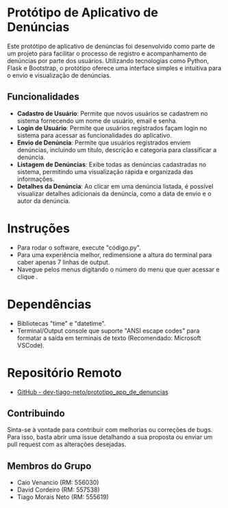 # Protótipo de Aplicativo de Denúncias

Este protótipo de aplicativo de denúncias foi desenvolvido como parte de um projeto para facilitar o processo de registro e acompanhamento de denúncias por parte dos usuários. Utilizando tecnologias como Python, Flask e Bootstrap, o protótipo oferece uma interface simples e intuitiva para o envio e visualização de denúncias.

## Funcionalidades

- **Cadastro de Usuário**: Permite que novos usuários se cadastrem no sistema fornecendo um nome de usuário, email e senha.
- **Login de Usuário**: Permite que usuários registrados façam login no sistema para acessar as funcionalidades do aplicativo.
- **Envio de Denúncia**: Permite que usuários registrados enviem denúncias, incluindo um título, descrição e categoria para classificar a denúncia.
- **Listagem de Denúncias**: Exibe todas as denúncias cadastradas no sistema, permitindo uma visualização rápida e organizada das informações.
- **Detalhes da Denúncia**: Ao clicar em uma denúncia listada, é possível visualizar detalhes adicionais da denúncia, como a data de envio e o autor da denúncia.

# Instruções

- Para rodar o software, execute "código.py".
- Para uma experiência melhor, redimensione a altura do terminal para caber apenas 7 linhas de output.
- Navegue pelos menus digitando o número do menu que quer acessar e clique <enter>.

# Dependências

- Bibliotecas "time" e "datetime".
- Terminal/Output console que suporte "ANSI escape codes" para formatar a saída em terminais de texto (Recomendado: Microsoft VSCode).

# Repositório Remoto

- [GitHub - dev-tiago-neto/prototipo_app_de_denuncias](https://github.com/dev-tiago-neto/prototipo_app_de_denuncias)


## Contribuindo

Sinta-se à vontade para contribuir com melhorias ou correções de bugs. Para isso, basta abrir uma issue detalhando a sua proposta ou enviar um pull request com as alterações desejadas.

## Membros do Grupo

- Caio Venancio (RM: 556030)
- David Cordeiro (RM: 557538)
- Tiago Morais Neto (RM: 555619)



